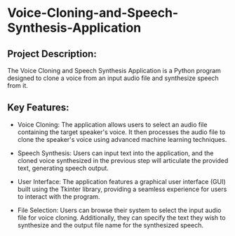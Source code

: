 # Voice-Cloning-and-Speech-Synthesis-Application
## Project Description:
The Voice Cloning and Speech Synthesis Application is a Python program designed to clone a voice from an input audio file and synthesize speech from it.
<!--- The application provides a user-friendly interface for users to interact with.-->

## Key Features:

- Voice Cloning: The application allows users to select an audio file containing the target speaker's voice. It then processes the audio file to clone the speaker's voice using advanced machine learning techniques.

- Speech Synthesis: Users can input text into the application, and the cloned voice synthesized in the previous step will articulate the provided text, generating speech output.
  
- User Interface: The application features a graphical user interface (GUI) built using the Tkinter library, providing a seamless experience for users to interact with the program.

- File Selection: Users can browse their system to select the input audio file for voice cloning. Additionally, they can specify the text they wish to synthesize and the output file name for the synthesized speech.
<!--- 
Error Handling: The application incorporates error handling mechanisms to guide users in case of invalid input or unexpected errors during voice cloning and speech synthesis processes.

Accessibility: The application is designed to be accessible and user-friendly, catering to users with varying levels of technical expertise.

Technologies Used:

Python: The core programming language used for developing the application.
Tkinter: Python's standard GUI toolkit used for building the graphical user interface.
Machine Learning Libraries: Utilized for voice cloning, such as Tacotron 2 and WaveGlow, for synthesizing speech.
Implementation:
The application's implementation involves leveraging machine learning models for voice cloning and speech synthesis. It utilizes pretrained models such as Tacotron 2 and WaveGlow to perform the cloning and synthesis tasks.

Upon launching the application, users are presented with an intuitive interface where they can select the input audio file for voice cloning, input the text for speech synthesis, and specify the output file name. The application then processes the inputs, cloning the voice from the audio file and synthesizing speech from the provided text.

Through effective integration of machine learning algorithms and user interface design, the Voice Cloning and Speech Synthesis Application empowers users to create synthesized speech with personalized voices, opening avenues for creative expression and practical applications in various domains.-->
